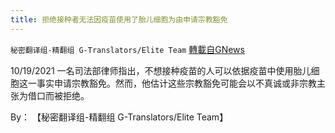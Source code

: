 ```yaml
---
title: 拒绝接种者无法因疫苗使用了胎儿细胞为由申请宗教豁免
---
```

`秘密翻译组-精翻组 G-Translators/Elite Team` [轉載自GNews](https://gnews.org/zh-hans/1612315/)

10/19/2021 一名司法部律师指出，不想接种疫苗的人可以依据疫苗中使用胎儿细胞这一事实申请宗教豁免。然而，他估计这些宗教豁免可能会以不真诚或非宗教主张为借口而被拒绝。

By： 【秘密翻译组-精翻组 G-Translators/Elite Team】
